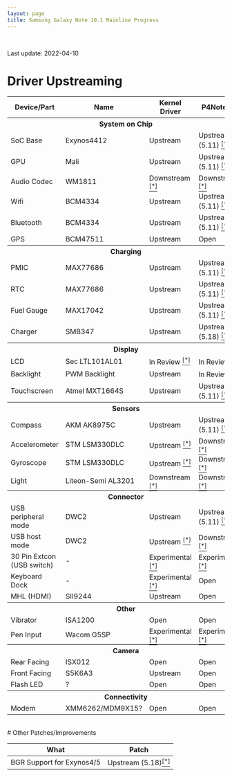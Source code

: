 ```yaml
---
layout: page
title: Samsung Galaxy Note 10.1 Mainline Progress
---
```


<br/>

Last update: 2022-04-10

# Driver Upstreaming

<table>
    <thead>
        <tr>
            <th>Device/Part</th>
            <th>Name</th>
            <th>Kernel Driver </th>
            <th>P4Note DT</th>
        </tr>
    </thead>
    <tbody>
        <tr>
            <th colspan="5">System on Chip</th>
        </tr>
        <tr>
            <td>SoC Base</td>
            <td>Exynos4412</td>
            <td class="mainline-ok">Upstream</td>
            <td class="mainline-ok">Upstream (5.11) <a href="https://git.kernel.org/pub/scm/linux/kernel/git/torvalds/linux.git/commit/?id=f48b5050c301f7235ef61d8cbbbf0410a5e0245f" target="_new"><sup>[*]</sup></a></td>
        </tr>
        <tr>
            <td>GPU</td>
            <td>Mali</td>
            <td class="mainline-ok">Upstream</td>
            <td class="mainline-ok">Upstream (5.11) <a href="https://git.kernel.org/pub/scm/linux/kernel/git/torvalds/linux.git/commit/?id=f48b5050c301f7235ef61d8cbbbf0410a5e0245f" target="_new"><sup>[*]</sup></a></td>
        </tr>
        <tr>
            <td>Audio Codec</td>
            <td>WM1811</td>
            <td class="mainline-wip">Downstream <a href="https://github.com/Viciouss/linux/commit/c1d8e876dce0224baaf40f9711aba6da42502dbc" target="_new"><sup>[*]</sup></a></td>
            <td class="mainline-wip">Downstream <a href="https://github.com/Viciouss/linux/commit/c1d8e876dce0224baaf40f9711aba6da42502dbc" target="_new"><sup>[*]</sup></a></td>
        </tr>
        <tr>
            <td>Wifi</td>
            <td>BCM4334</td>
            <td class="mainline-ok">Upstream</td>
            <td class="mainline-ok">Upstream (5.11) <a href="https://git.kernel.org/pub/scm/linux/kernel/git/torvalds/linux.git/commit/?id=f48b5050c301f7235ef61d8cbbbf0410a5e0245f" target="_new"><sup>[*]</sup></a></td>
        </tr>
        <tr>
            <td>Bluetooth</td>
            <td>BCM4334</td>
            <td class="mainline-ok">Upstream</td>
            <td class="mainline-ok">Upstream (5.11) <a href="https://git.kernel.org/pub/scm/linux/kernel/git/torvalds/linux.git/commit/?id=f48b5050c301f7235ef61d8cbbbf0410a5e0245f" target="_new"><sup>[*]</sup></a></td>
        </tr>
        <tr>
            <td>GPS</td>
            <td>BCM47511</td>
            <td class="mainline-ok">Upstream</td>
            <td class="mainline-open">Open</td>
        </tr>
        <tr>
            <th colspan="5">Charging</th>
        </tr>
        <tr>
            <td>PMIC</td>
            <td>MAX77686</td>
            <td class="mainline-ok">Upstream</td>
            <td class="mainline-ok">Upstream (5.11) <a href="https://git.kernel.org/pub/scm/linux/kernel/git/torvalds/linux.git/commit/?id=f48b5050c301f7235ef61d8cbbbf0410a5e0245f" target="_new"><sup>[*]</sup></a></td>
        </tr>
        <tr>
            <td>RTC</td>
            <td>MAX77686</td>
            <td class="mainline-ok">Upstream</td>
            <td class="mainline-ok">Upstream (5.11) <a href="https://git.kernel.org/pub/scm/linux/kernel/git/torvalds/linux.git/commit/?id=f48b5050c301f7235ef61d8cbbbf0410a5e0245f" target="_new"><sup>[*]</sup></a></td>
        </tr>
        <tr>
            <td>Fuel Gauge</td>
            <td>MAX17042</td>
            <td class="mainline-ok">Upstream</td>
            <td class="mainline-ok">Upstream (5.11) <a href="https://git.kernel.org/pub/scm/linux/kernel/git/torvalds/linux.git/commit/?id=f48b5050c301f7235ef61d8cbbbf0410a5e0245f" target="_new"><sup>[*]</sup></a></td>
        </tr>
        <tr>
            <td>Charger</td>
            <td>SMB347</td>
            <td class="mainline-ok">Upstream</td>
            <td class="mainline-ok">Upstream (5.18) <a href="https://git.kernel.org/pub/scm/linux/kernel/git/torvalds/linux.git/commit/?id=38dfe352b5a56df9cdf3e40ec5a09bb539757352" target="_new"><sup>[*]</sup></a></td>
        </tr>
        <tr>
            <th colspan="5">Display</th>
        </tr>
        <tr>
            <td>LCD</td>
            <td>Sec LTL101AL01</td>
            <td class="mainline-wip">In Review <a href="https://patchwork.kernel.org/project/linux-samsung-soc/list/?series=642086" target="_new"><sup>[*]</sup></a></td>
            <td class="mainline-wip">In Review <a href="https://patchwork.kernel.org/project/linux-samsung-soc/list/?series=642086" target="_new"><sup>[*]</sup></a></td>
        </tr>
        <tr>
            <td>Backlight</td>
            <td>PWM Backlight</td>
            <td class="mainline-ok">Upstream</td>
            <td class="mainline-wip">In Review <a href="https://patchwork.kernel.org/project/linux-samsung-soc/list/?series=642086" target="_new"><sup>[*]</sup></a></td>
        </tr>
        <tr>
            <td>Touchscreen</td>
            <td>Atmel MXT1664S</td>
            <td class="mainline-ok">Upstream</td>
            <td class="mainline-ok">Upstream (5.11) <a href="https://git.kernel.org/pub/scm/linux/kernel/git/torvalds/linux.git/commit/?id=f48b5050c301f7235ef61d8cbbbf0410a5e0245f" target="_new"><sup>[*]</sup></a></td>
        </tr>
        <tr>
            <th colspan="5">Sensors</th>
        </tr>
        <tr>
            <td>Compass</td>
            <td>AKM AK8975C</td>
            <td class="mainline-ok">Upstream</td>
            <td class="mainline-ok">Upstream (5.11) <a href="https://git.kernel.org/pub/scm/linux/kernel/git/torvalds/linux.git/commit/?id=f48b5050c301f7235ef61d8cbbbf0410a5e0245f" target="_new"><sup>[*]</sup></a></td>
        </tr>
        <tr>
            <td>Accelerometer</td>
            <td>STM LSM330DLC</td>
            <td class="mainline-ok">Upstream <a href="https://github.com/Viciouss/linux/commit/04563b7696180ba9bda539de268ae2a33aa3f398" target="_new"><sup>[*]</sup></a></td>
            <td class="mainline-wip">Downstream <a href="https://github.com/Viciouss/linux/commit/88b781e03a41db0f1e22593daa837160c0a90519" target="_new"><sup>[*]</sup></a></td>
        </tr>
        <tr>
            <td>Gyroscope</td>
            <td>STM LSM330DLC</td>
            <td class="mainline-ok">Upstream <a href="https://github.com/Viciouss/linux/commit/a96d1377acbe91e24309a9f7fff88464c3f9c5a2" target="_new"><sup>[*]</sup></a></td>
            <td class="mainline-wip">Downstream <a href="https://github.com/Viciouss/linux/commit/88b781e03a41db0f1e22593daa837160c0a90519" target="_new"><sup>[*]</sup></a></td>
        </tr>
        <tr>
            <td>Light</td>
            <td>Liteon-Semi AL3201</td>
            <td class="mainline-wip">Downstream <a href="https://github.com/Viciouss/linux/commit/7384d21c05f55e7711218a6564736bfcbe74cf3f" target="_new"><sup>[*]</sup></a></td>
            <td class="mainline-wip">Downstream <a href="https://github.com/Viciouss/linux/commit/d70078cc802a8e6ff01aa230fb575542baff31a2" target="_new"><sup>[*]</sup></a></td>
        </tr>
        <tr>
            <th colspan="5">Connector</th>
        </tr>
        <tr>
            <td>USB peripheral mode</td>
            <td>DWC2</td>
            <td class="mainline-ok">Upstream</td>
            <td class="mainline-ok">Upstream (5.11) <a href="https://git.kernel.org/pub/scm/linux/kernel/git/torvalds/linux.git/commit/?id=f48b5050c301f7235ef61d8cbbbf0410a5e0245f" target="_new"><sup>[*]</sup></a></td>
        </tr>
        <tr>
            <td>USB host mode</td>
            <td>DWC2</td>
            <td class="mainline-ok">Upstream <a href="https://github.com/Viciouss/linux/commit/b36ec53ee5a170e9238fc9726781290e340e2623" target="_new"><sup>[*]</sup></a></td>
            <td class="mainline-wip">Downstream <a href="https://github.com/Viciouss/linux/commit/af3b234993d2a7e0c3c74e07786e7e8af0d72164" target="_new"><sup>[*]</sup></a></td>
        </tr>
        <tr>
            <td>30 Pin Extcon (USB switch)</td>
            <td>-</td>
            <td class="mainline-wip">Experimental <a href="https://github.com/Viciouss/linux/commit/24584076dc6ba3441ae67250709541b14842856a" target="_new"><sup>[*]</sup></a></td>
            <td class="mainline-wip">Experimental <a href="https://github.com/Viciouss/linux/commit/78f2d95c56b8caa3d9b40c96c330ab0b80ba36cc" target="_new"><sup>[*]</sup></a></td>
        </tr>
        <tr>
            <td>Keyboard Dock</td>
            <td>-</td>
            <td class="mainline-wip">Experimental <a href="https://github.com/Viciouss/linux/blob/v5.6.5-p4note-extcon/drivers/input/keyboard/samsung-ekd-k14.c" target="_new"><sup>[*]</sup></a></td>
            <td class="mainline-open">Open</td>
        </tr>
        <tr>
            <td>MHL (HDMI)</td>
            <td>SII9244</td>
            <td class="mainline-ok">Upstream</td>
            <td class="mainline-open">Open</td>
        </tr>
        <tr>
            <th colspan="5">Other</th>
        </tr>
        <tr>
            <td>Vibrator</td>
            <td>ISA1200</td>
            <td class="mainline-open">Open</td>
            <td class="mainline-open">Open</td>
        </tr>
        <tr>
            <td>Pen Input</td>
            <td>Wacom G5SP</td>
            <td class="mainline-wip">Experimental <a href="https://github.com/Viciouss/linux/commit/14b435adeb5f2679faa13880f6feb0b005b124bd" target="_new"><sup>[*]</sup></a></td>
            <td class="mainline-wip">Experimental <a href="https://github.com/Viciouss/linux/commit/4ba0c9cf0b6fe6b7c2172bdaaf0290db4c075d00" target="_new"><sup>[*]</sup></a></td>
        </tr>
        <tr>
            <th colspan="5">Camera</th>
        </tr>
        <tr>
            <td>Rear Facing</td>
            <td>ISX012</td>
            <td class="mainline-open">Open</td>
            <td class="mainline-open">Open</td>
        </tr>
        <tr>
            <td>Front Facing</td>
            <td>S5K6A3</td>
            <td class="mainline-ok">Upstream</td>
            <td class="mainline-open">Open</td>
        </tr>
        <tr>
            <td>Flash LED</td>
            <td>?</td>
            <td class="mainline-open">Open</td>
            <td class="mainline-open">Open</td>
        </tr>
        <tr>
            <th colspan="5">Connectivity</th>
        </tr>
        <tr>
            <td>Modem</td>
            <td>XMM6262/MDM9X15?</td>
            <td class="mainline-open">Open</td>
            <td class="mainline-open">Open</td>
        </tr>
    </tbody>
</table>

<br/>
# Other Patches/Improvements

<table>
    <thead>
        <tr>
            <th>What</th>
            <th>Patch</th>
        </tr>
    </thead>
    <tbody>
        <tr>
            <td>BGR Support for Exynos4/5</td>
            <td class="mainline-ok">Upstream (5.18)<a href="https://git.kernel.org/pub/scm/linux/kernel/git/torvalds/linux.git/commit/?id=2d684f4e155c1e80ff63bd503930171c460eac5b" target="_new"><sup>[*]</sup></a></td>
        </tr>
    </tbody>
</table>

